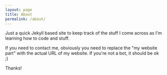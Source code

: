 ```yaml
---
layout: page
title: About
permalink: /about/
---
```


Just a quick Jekyll based site to keep track of the stuff I come across as I'm learning how to code and stuff.

If you need to contact me, obviously you need to replace the "my website part" with the actual URL of my website. If you're not a bot, it should be ok ;)

Thanks!
